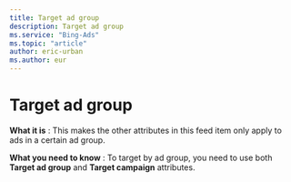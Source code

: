 ```yaml
---
title: Target ad group
description: Target ad group
ms.service: "Bing-Ads"
ms.topic: "article"
author: eric-urban
ms.author: eur
---
```


# Target ad group

**What it is** : This makes the other attributes in this feed item only apply to ads in a certain ad group.

**What you need to know** : To target by ad group, you need to use both **Target ad group** and **Target campaign** attributes.



